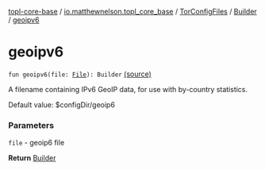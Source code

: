 [topl-core-base](../../../index.md) / [io.matthewnelson.topl_core_base](../../index.md) / [TorConfigFiles](../index.md) / [Builder](index.md) / [geoipv6](./geoipv6.md)

# geoipv6

`fun geoipv6(file: `[`File`](https://docs.oracle.com/javase/6/docs/api/java/io/File.html)`): Builder` [(source)](https://github.com/05nelsonm/TorOnionProxyLibrary-Android/blob/master/topl-core-base/src/main/java/io/matthewnelson/topl_core_base/TorConfigFiles.kt#L235)

A filename containing IPv6 GeoIP data, for use with by-country statistics.

Default value: $configDir/geoip6

### Parameters

`file` - geoip6 file

**Return**
[Builder](index.md)

